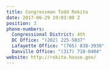 ```yaml
---
title: Congressman Todd Rokita
date: 2017-06-29 19:03:00 Z
position: 3
phone-numbers:
  Congressional District: 4th
  DC Office: "(202) 225-5037"
  Lafayette Office: "(765) 838-3930"
  Danville Office: "(317) 718-0404"
website: http://rokita.house.gov/
---
```


